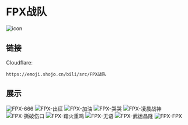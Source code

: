# FPX战队
![icon](https://emoji.shojo.cn/bili/src/FPX战队/icon.png)
## 链接
Cloudflare:
```
https://emoji.shojo.cn/bili/src/FPX战队
```
## 展示
![FPX-666](https://emoji.shojo.cn/bili/src/FPX战队/FPX-666.png)
![FPX-出征](https://emoji.shojo.cn/bili/src/FPX战队/FPX-出征.png)
![FPX-加油](https://emoji.shojo.cn/bili/src/FPX战队/FPX-加油.png)
![FPX-哭哭](https://emoji.shojo.cn/bili/src/FPX战队/FPX-哭哭.png)
![FPX-凌晨战神](https://emoji.shojo.cn/bili/src/FPX战队/FPX-凌晨战神.png)
![FPX-撕破伤口](https://emoji.shojo.cn/bili/src/FPX战队/FPX-撕破伤口.png)
![FPX-踏火重鸣](https://emoji.shojo.cn/bili/src/FPX战队/FPX-踏火重鸣.png)
![FPX-无语](https://emoji.shojo.cn/bili/src/FPX战队/FPX-无语.png)
![FPX-武运昌隆](https://emoji.shojo.cn/bili/src/FPX战队/FPX-武运昌隆.png)
![FPX-FPX](https://emoji.shojo.cn/bili/src/FPX战队/FPX-FPX.png)

